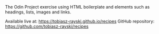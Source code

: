 The Odin Project exercise using HTML boilerplate and elements such as headings, lists, images and links.

Available live at: https://tobiasz-rayski.github.io/recipes
GitHub repository: https://github.com/tobiasz-rayski/recipes
